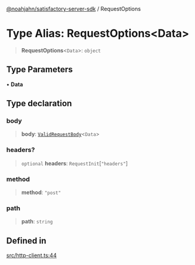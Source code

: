 [@noahjahn/satisfactory-server-sdk](../globals.md) / RequestOptions

# Type Alias: RequestOptions\<Data\>

> **RequestOptions**\<`Data`\>: `object`

## Type Parameters

• **Data**

## Type declaration

### body

> **body**: [`ValidRequestBody`](ValidRequestBody.md)\<`Data`\>

### headers?

> `optional` **headers**: `RequestInit`\[`"headers"`\]

### method

> **method**: `"post"`

### path

> **path**: `string`

## Defined in

[src/http-client.ts:44](https://github.com/noahjahn/satisfactory-server-sdk/blob/9fd9914d30250e417f9517f3074b4e24d1ca9dd5/src/http-client.ts#L44)
